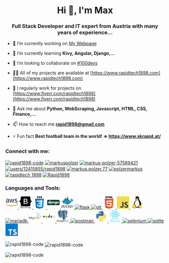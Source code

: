 <h1 align="center">Hi 👋, I'm Max</h1>
<h3 align="center">Full Stack Developer and IT expert from Austria with many years of experience...</h3>

- 🔭 I’m currently working on [My Webpage](https://www.rapidtech1898.com/indexEN.html)

- 🌱 I’m currently learning **Kivy, Angular, Django,...**

- 👯 I’m looking to collaborate on [#100devs](https://leonnoel.com/100devs/)

- 👨‍💻 All of my projects are available at [https://www.rapidtech1898.com](https://www.rapidtech1898.com)

- 📝 I regularly work for projects on [https://www.fiverr.com/rapidtech1898](https://www.fiverr.com/rapidtech1898)

- 💬 Ask me about **Python, WebScraping, Javascript, HTML, CSS, Finance,...**

- 📫 How to reach me **rapid1898@gmail.com**

- ⚡ Fun fact **Best football team in the world! => https://www.skrapid.at/**

<h3 align="left">Connect with me:</h3>
<p align="left">
<a href="https://codepen.io/rapid1898-code" target="blank"><img align="center" src="https://cdn.jsdelivr.net/npm/simple-icons@3.0.1/icons/codepen.svg" alt="rapid1898-code" height="30" width="40" /></a>
<a href="https://twitter.com/RapidTech1898" target="blank"><img align="center" src="https://cdn.jsdelivr.net/npm/simple-icons@3.0.1/icons/twitter.svg" alt="markuspolzer" height="30" width="40" /></a>
<a href="https://www.linkedin.com/in/max-heinrich-a04923238/" target="blank"><img align="center" src="https://cdn.jsdelivr.net/npm/simple-icons@3.0.1/icons/linkedin.svg" alt="markus-polzer-57589421" height="30" width="40" /></a>
<a href="https://stackoverflow.com/users/12415855/rapid1898" target="blank"><img align="center" src="https://cdn.jsdelivr.net/npm/simple-icons@3.0.1/icons/stackoverflow.svg" alt="users/12415855/rapid1898" height="30" width="40" /></a>
<a href="https://www.facebook.com/rapidtech1898" target="blank"><img align="center" src="https://cdn.jsdelivr.net/npm/simple-icons@3.0.1/icons/facebook.svg" alt="markus.polzer.77" height="30" width="40" /></a>
<a href="https://www.instagram.com/rapidtech1898/" target="blank"><img align="center" src="https://cdn.jsdelivr.net/npm/simple-icons@3.0.1/icons/instagram.svg" alt="polzermarkus" height="30" width="40" /></a>
<a href="https://www.youtube.com/user/Rapid1898/videos" target="blank"><img align="center" src="https://cdn.jsdelivr.net/npm/simple-icons@3.0.1/icons/youtube.svg" alt="rapidtech 1898" height="30" width="40" /></a>
<a href="https://discord.gg/Rapid1898" target="blank"><img align="center" src="https://cdn.jsdelivr.net/npm/simple-icons@3.0.1/icons/discord.svg" alt="Rapid1898" height="30" width="40" /></a>
</p>

<h3 align="left">Languages and Tools:</h3>
<p align="left"> <a href="https://aws.amazon.com" target="_blank"> <img src="https://raw.githubusercontent.com/devicons/devicon/master/icons/amazonwebservices/amazonwebservices-original-wordmark.svg" alt="aws" width="40" height="40"/> </a> <a href="https://getbootstrap.com" target="_blank"> <img src="https://raw.githubusercontent.com/devicons/devicon/master/icons/bootstrap/bootstrap-plain-wordmark.svg" alt="bootstrap" width="40" height="40"/> </a> <a href="https://www.w3schools.com/css/" target="_blank"> <img src="https://raw.githubusercontent.com/devicons/devicon/master/icons/css3/css3-original-wordmark.svg" alt="css3" width="40" height="40"/> </a> <a href="https://www.djangoproject.com/" target="_blank"> <img src="https://raw.githubusercontent.com/devicons/devicon/master/icons/django/django-original.svg" alt="django" width="40" height="40"/> </a> <a href="https://www.docker.com/" target="_blank"> <img src="https://raw.githubusercontent.com/devicons/devicon/master/icons/docker/docker-original-wordmark.svg" alt="docker" width="40" height="40"/> </a> <a href="https://flask.palletsprojects.com/" target="_blank"> <img src="https://www.vectorlogo.zone/logos/pocoo_flask/pocoo_flask-icon.svg" alt="flask" width="40" height="40"/> </a> <a href="https://git-scm.com/" target="_blank"> <img src="https://www.vectorlogo.zone/logos/git-scm/git-scm-icon.svg" alt="git" width="40" height="40"/> </a> <a href="https://www.w3.org/html/" target="_blank"> <img src="https://raw.githubusercontent.com/devicons/devicon/master/icons/html5/html5-original-wordmark.svg" alt="html5" width="40" height="40"/> </a> <a href="https://developer.mozilla.org/en-US/docs/Web/JavaScript" target="_blank"> <img src="https://raw.githubusercontent.com/devicons/devicon/master/icons/javascript/javascript-original.svg" alt="javascript" width="40" height="40"/> </a> <a href="https://www.linux.org/" target="_blank"> <img src="https://raw.githubusercontent.com/devicons/devicon/master/icons/linux/linux-original.svg" alt="linux" width="40" height="40"/> </a> <a href="https://mariadb.org/" target="_blank"> <img src="https://www.vectorlogo.zone/logos/mariadb/mariadb-icon.svg" alt="mariadb" width="40" height="40"/> </a> <a href="https://www.mysql.com/" target="_blank"> <img src="https://raw.githubusercontent.com/devicons/devicon/master/icons/mysql/mysql-original-wordmark.svg" alt="mysql" width="40" height="40"/> </a> <a href="https://nodejs.org" target="_blank"> <img src="https://raw.githubusercontent.com/devicons/devicon/master/icons/nodejs/nodejs-original-wordmark.svg" alt="nodejs" width="40" height="40"/> </a> <a href="https://www.postgresql.org" target="_blank"> <img src="https://raw.githubusercontent.com/devicons/devicon/master/icons/postgresql/postgresql-original-wordmark.svg" alt="postgresql" width="40" height="40"/> </a> <a href="https://postman.com" target="_blank"> <img src="https://www.vectorlogo.zone/logos/getpostman/getpostman-icon.svg" alt="postman" width="40" height="40"/> </a> <a href="https://www.python.org" target="_blank"> <img src="https://raw.githubusercontent.com/devicons/devicon/master/icons/python/python-original.svg" alt="python" width="40" height="40"/> </a> <a href="https://reactjs.org/" target="_blank"> <img src="https://raw.githubusercontent.com/devicons/devicon/master/icons/react/react-original-wordmark.svg" alt="react" width="40" height="40"/> </a> <a href="https://www.selenium.dev" target="_blank"> <img src="https://raw.githubusercontent.com/detain/svg-logos/780f25886640cef088af994181646db2f6b1a3f8/svg/selenium-logo.svg" alt="selenium" width="40" height="40"/> </a> <a href="https://www.sqlite.org/" target="_blank"> <img src="https://www.vectorlogo.zone/logos/sqlite/sqlite-icon.svg" alt="sqlite" width="40" height="40"/> </a> <a href="https://www.typescriptlang.org/" target="_blank"> <img src="https://raw.githubusercontent.com/devicons/devicon/master/icons/typescript/typescript-original.svg" alt="typescript" width="40" height="40"/> </a> </p>

<p><img align="left" src="https://github-readme-stats.vercel.app/api/top-langs?username=rapid1898-code&show_icons=true&locale=en&layout=compact" alt="rapid1898-code" /></p>

<p>&nbsp;<img align="center" src="https://github-readme-stats.vercel.app/api?username=rapid1898-code&show_icons=true&locale=en" alt="rapid1898-code" /></p>

<p><img align="center" src="https://github-readme-streak-stats.herokuapp.com/?user=rapid1898-code&" alt="rapid1898-code" /></p>
